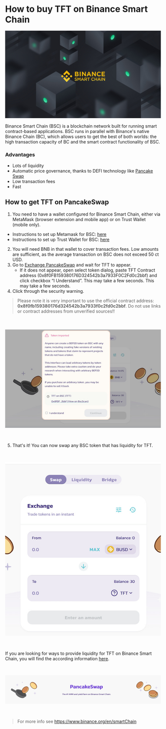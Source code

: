 # How to buy TFT on Binance Smart Chain

![](img/binance_smart_chain.jpg)

Binance Smart Chain (BSC) is a blockchain network built for running smart contract-based applications. BSC runs in parallel with Binance's native Binance Chain (BC), which allows users to get the best of both worlds: the high transaction capacity of BC and the smart contract functionality of BSC.

### Advantages

- Lots of liquidity
- Automatic price governance, thanks to DEFI technology like [Pancake Swap](https://pancakeswap.finance/)
- Low transaction fees
- Fast

## ​​​​​How to get TFT on PancakeSwap

1. You need to have a wallet configured for Binance Smart Chain, either via MetaMask (browser extension and mobile app) or on Trust Wallet (mobile only).
- Instructions to set up Metamask for BSC: [here](tft_bsc_metamask)
- Instructions to set up Trust Wallet for BSC: [here](tft_bsc_trustwallet)
2. You will need BNB in that wallet to cover transaction fees. Low amounts are sufficient, as the average transaction on BSC does not exceed 50 ct USD.
3. Go to [Exchange PancakeSwap](https://pancakeswap.finance/swap?exactField=output&exactAmount=100&outputCurrency=0x8f0FB159380176D324542b3a7933F0C2Fd0c2bbf&inputCurrency=0xe9e7cea3dedca5984780bafc599bd69add087d56?use=v2) and wait for TFT to appear. 
   - If it does not appear, open select token dialog, paste TFT Contract address (0x8f0FB159380176D324542b3a7933F0C2Fd0c2bbf) and click checkbox “I Understand”. This may take a few seconds. This may take a few seconds.
4. Click through the security warning.

> Please note it is very important to use the official contract address: **0x8f0fb159380176d324542b3a7933f0c2fd0c2bbf**. Do not use links or contract addresses from unverified sources!!

<br/>

![security](img/security_warning.jpg)

<br/>

5. That's it! You can now swap any BSC token that has liquidity for TFT.

<br/>

![exchange](img/exchange.jpg)

<br/>

If you are looking for ways to provide liquidity for TFT on Binance Smart Chain, you will find the according information [here](liquidity_provider).

<br/>

![](img/pancakeswap.jpg)

<br/>

> For more info see https://www.binance.org/en/smartChain